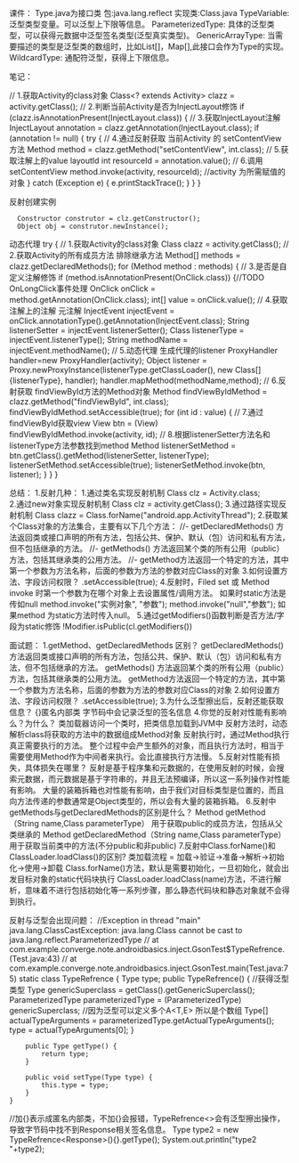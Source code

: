 课件：
    Type.java为接口类
    包:java.lang.reflect 
    实现类:Class.java
    TypeVariable:
        泛型类型变量。可以泛型上下限等信息。
    ParameterizedType:
        具体的泛型类型，可以获得元数据中泛型签名类型(泛型真实类型)。
    GenericArrayType:
        当需要描述的类型是泛型类的数组时，比如List[]，Map[],此接口会作为Type的实现。
    WildcardType:
        通配符泛型，获得上下限信息。

笔记：

//        1.获取Activity的class对象
            Class<? extends Activity> clazz = activity.getClass();
//        2.判断当前Activity是否为InjectLayout修饰
            if (clazz.isAnnotationPresent(InjectLayout.class)) {
//        3.获取InjectLayout注解
            InjectLayout annotation = clazz.getAnnotation(InjectLayout.class);
                if (annotation != null) {
                    try {
//                    4.通过反射获取 当前Activity 的 setContentView 方法
                        Method method = clazz.getMethod("setContentView", int.class);
//                    5.获取注解上的value layoutId
                        int resourceId = annotation.value();
//                    6.调用setContentView
                        method.invoke(activity, resourceId); //activity 为所需赋值的对象
                    } catch (Exception e) {
                        e.printStackTrace();
                    }
                 }
            }

反射创建实例

      Constructor construtor = clz.getConstructor();
      Object obj = construtor.newInstance();

动态代理
        try {
//          1.获取Activity的class对象
              Class<? extends Activity> clazz = activity.getClass();
//          2.获取Activity的所有成员方法 排除继承方法
              Method[] methods = clazz.getDeclaredMethods();
              for (Method method : methods) {
//                3.是否是自定义注解修饰
                if (method.isAnnotationPresent(OnClick.class)) {//TODO OnLongClick事件处理
                    OnClick onClick = method.getAnnotation(OnClick.class);
                    int[] value = onClick.value();
//                4.获取注解上的注解 元注解
                    InjectEvent injectEvent = onClick.annotationType().getAnnotation(InjectEvent.class);
                    String listenerSetter = injectEvent.listenerSetter();
                    Class<?> listenerType = injectEvent.listenerType();
                    String methodName = injectEvent.methodName();
//                5.动态代理 生成代理的listener
                    ProxyHandler handler=new ProxyHandler(activity);
                    Object listener = Proxy.newProxyInstance(listenerType.getClassLoader(),
                    new Class[]{listenerType}, handler);
                    handler.mapMethod(methodName,method);
//                6.反射获取 findViewById方法的Method对象
                    Method findViewByIdMethod = clazz.getMethod("findViewById", int.class);
                    findViewByIdMethod.setAccessible(true);
                    for (int id : value) {
//                7.通过findViewById获取view
                    View btn = (View) findViewByIdMethod.invoke(activity, id);
//                8.根据listenerSetter方法名和listenerType方法参数找到method
                    Method listenerSetMethod = btn.getClass().getMethod(listenerSetter, listenerType);
                    listenerSetMethod.setAccessible(true);
                    listenerSetMethod.invoke(btn, listener);
                    }
                }
            }


总结：
  1.反射几种：
    1.通过类名实现反射机制
    Class clz = Activity.class;    
    2.通过new对象实现反射机制
    Class<? extends Activity> clz = activity.getClass();
    3.通过路径实现反射机制
    Class<?> clazz = Class.forName("android.app.ActivityThread");
  2.获取某个Class对象的方法集合，主要有以下几个方法：
    //- getDeclaredMethods() 方法返回类或接口声明的所有方法，包括公共、保护、默认（包）访问和私有方法，但不包括继承的方法。
    //- getMethods() 方法返回某个类的所有公用（public）方法，包括其继承类的公用方法。
    //- getMethod方法返回一个特定的方法，其中第一个参数为方法名称，后面的参数为方法的参数对应Class的对象
  3.如何设置方法、字段访问权限？
    .setAccessible(true);
  4.反射时，Filed set 或 Method invoke 时第一个参数为在哪个对象上去设置属性/调用方法。
    如果时static方法是 传如null
    method.invoke("实例对象", "参数");
    method.invoke("null","参数");
    如果method 为static方法时传入null。
  5.通过getModifiers()函数判断是否方法/字段为static修饰
    !Modifier.isPublic(cl.getModifiers())

面试题：
  1.getMethod、getDeclaredMethods 区别？
    getDeclaredMethods() 方法返回类或接口声明的所有方法，包括公共、保护、默认（包）访问和私有方法，但不包括继承的方法。
    getMethods() 方法返回某个类的所有公用（public）方法，包括其继承类的公用方法。
    getMethod方法返回一个特定的方法，其中第一个参数为方法名称，后面的参数为方法的参数对应Class的对象
  2.如何设置方法、字段访问权限？
    .setAccessible(true); 
  3.为什么泛型擦出后，反射还能获取信息？
    {}匿名内部类
    字节码中会记录泛型的签名信息
  4.你觉的反射对性能有影响么？为什么？
    类加载器访问一个类时，把类信息加载到JVM中
    反射方法时，动态解析class将获取的方法中的数据组成Method对象
    反射执行时，通过Method执行真正需要执行的方法。
    整个过程中会产生额外的对象，而且执行方法时，相当于需要使用Method作为中间者来执行。会比直接执行方法慢。
  5.反射对性能有损失，具体损失在哪里？
    反射是基于程序集和元数据的，在使用反射的时候，会搜索元数据，而元数据是基于字符串的，并且无法预编译，所以这一系列操作对性能有影响。
    大量的装箱拆箱也对性能有影响，由于我们对目标类型是位置的，而且向方法传递的参数通常是Object类型的，所以会有大量的装箱拆箱。
  6.反射中getMethods与getDeclaredMethods的区别是什么？
    Method getMethod（String name,Class<?> parameterType）
    用于获取public的成员方法，包括从父类继承的
    Method getDeclaredMethod（String name,Class<?> parameterType）
    用于获取当前类中的方法(不分public和非public)
  7.反射中Class.forName()和ClassLoader.loadClass()的区别?
    类加载流程 =  加载->验证->准备->解析->初始化->使用->卸载
    Class.forName()方法，默认是需要初始化，一旦初始化，就会出发目标对象的static代码块执行
    ClassLoader.loadClass(name)方法，不进行解析，意味着不进行包括初始化等一系列步骤，那么静态代码块和静态对象就不会得到执行。




反射与泛型会出现问题：
//Exception in thread "main" java.lang.ClassCastException: java.lang.Class cannot be cast to java.lang.reflect.ParameterizedType
//	at com.example.converge.note.androidbasics.inject.GsonTest$TypeRefrence.<init>(Test.java:43)
//	at com.example.converge.note.androidbasics.inject.GsonTest.main(Test.java:75)
static class TypeRefrence<T> {
Type type;
        public TypeRefrence() {
            //获得泛型类型
            Type genericSuperclass = getClass().getGenericSuperclass();
            ParameterizedType parameterizedType = (ParameterizedType) genericSuperclass;
            //因为泛型可以定义多个A<T,E> 所以是个数组
            Type[] actualTypeArguments = parameterizedType.getActualTypeArguments();
            type = actualTypeArguments[0];
        }

        public Type getType() {
            return type;
        }

        public void setType(Type type) {
            this.type = type;
        }
    }

//加{}表示成匿名内部类，不加{}会报错，TypeRefrence<>会有泛型擦出操作，导致字节码中找不到Response相关签名信息。
Type type2 = new TypeRefrence<Response<Data>>(){}.getType();
System.out.println("type2 "+type2);